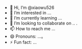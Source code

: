 - 👋 Hi, I’m @xiaowu526
- 👀 I’m interested in ...
- 🌱 I’m currently learning ...
- 💞️ I’m looking to collaborate on .. .
- 📫 How to reach me ...
- 😄 Pronouns: ...。
- ⚡ Fun fact: ...

<!---
xiaowu526/xiaowu526 is a ✨ special ✨ repository because its `README.md` (this file) appears on your GitHub profile.
You can click the Preview link to take a look at your changes.
--->
